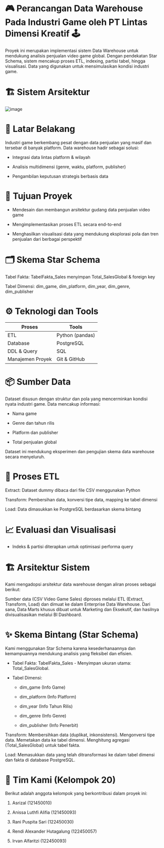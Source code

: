 # 🎮  Perancangan Data Warehouse Pada Industri Game oleh PT Lintas Dimensi Kreatif 🕹️






Proyek ini merupakan implementasi sistem Data Warehouse untuk mendukung analisis penjualan video game global. Dengan pendekatan Star Schema, sistem mencakup proses ETL, indexing, partisi tabel, hingga visualisasi. Data yang digunakan untuk mensimulasikan kondisi industri game.

# 🏗️ Sistem Arsitektur 
![image](https://github.com/user-attachments/assets/170e5ea6-be4f-4e6e-8eab-455e67da9cb1)


# 🧠 Latar Belakang
Industri game berkembang pesat dengan data penjualan yang masif dan tersebar di banyak platform. Data warehouse hadir sebagai solusi:

* Integrasi data lintas platform & wilayah

* Analisis multidimensi (genre, waktu, platform, publisher)

* Pengambilan keputusan strategis berbasis data

# 🎯 Tujuan Proyek
* Mendesain dan membangun arsitektur gudang data penjualan video game

* Mengimplementasikan proses ETL secara end-to-end

* Menghasilkan visualisasi data yang mendukung eksplorasi pola dan tren penjualan dari berbagai perspektif


# 🗂️ Skema Star Schema

Tabel Fakta: TabelFakta_Sales menyimpan Total_SalesGlobal & foreign key

Tabel Dimensi: dim_game, dim_platform, dim_year, dim_genre, dim_publisher


# ⚙️ Teknologi dan Tools
| Proses           | Tools              |
| ---------------- | ------------------ |
| ETL              | Python (pandas)    |
| Database         | PostgreSQL         |
| DDL & Query      | SQL                |
| Manajemen Proyek | Git & GitHub       |

# 📦 Sumber Data
Dataset disusun dengan struktur dan pola yang mencerminkan kondisi nyata industri game. Data mencakup informasi:

* Nama game

* Genre dan tahun rilis

* Platform dan publisher

* Total penjualan global

Dataset ini mendukung eksperimen dan pengujian skema data warehouse secara menyeluruh.

# 🔄 Proses ETL
Extract: Dataset dummy dibaca dari file CSV menggunakan Python

Transform: Pembersihan data, konversi tipe data, mapping ke tabel dimensi

Load: Data dimasukkan ke PostgreSQL berdasarkan skema bintang


# 📈 Evaluasi dan Visualisasi
* Indeks & partisi diterapkan untuk optimisasi performa query



# 🏗️ Arsitektur Sistem
Kami mengadopsi arsitektur data warehouse dengan aliran proses sebagai berikut:

Sumber data (CSV Video Game Sales)  diproses melalui ETL (Extract, Transform, Load)  dan dimuat ke dalam Enterprise Data Warehouse. Dari sana, Data Marts khusus dibuat untuk Marketing dan Eksekutif, dan hasilnya divisualisasikan melalui BI Dashboard.


# ✨ Skema Bintang (Star Schema)
Kami menggunakan Star Schema karena kesederhanaannya dan kemampuannya mendukung analisis yang fleksibel dan efisien.

* Tabel Fakta: TabelFakta_Sales  - Menyimpan ukuran utama: Total_SalesGlobal.




* Tabel Dimensi:
  * dim_game (Info Game) 

  * dim_platform (Info Platform) 

  * dim_year (Info Tahun Rilis) 

  * dim_genre (Info Genre) 

  * dim_publisher (Info Penerbit) 


Transform: 
Membersihkan data (duplikat, inkonsistensi).
Mengonversi tipe data.
Memetakan data ke tabel dimensi.
Menghitung agregasi (Total_SalesGlobal) untuk tabel fakta.

Load: Memasukkan data yang telah ditransformasi ke dalam tabel dimensi dan fakta di database PostgreSQL.


# 👥 Tim Kami (Kelompok 20)
Berikut adalah anggota kelompok yang berkontribusi dalam proyek ini:

1. Asrizal (121450010) 


2. Anissa Luthfi Alifia (121450093) 


3. Rani Puspita Sari (122450030) 


4. Rendi Alexander Hutagalung (122450057) 


5. Irvan Alfaritzi (122450093) 
